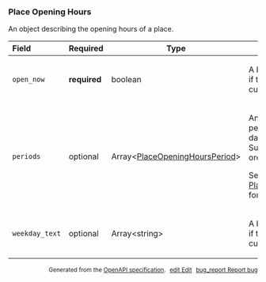 <!--- This is a generated file, do not edit! -->
<!--- [START maps_http_schema_placeopeninghours] -->
<h3 class="schema-object" id="PlaceOpeningHours">Place Opening Hours</h3>

An object describing the opening hours of a place.

| Field          | Required     | Type                                                                                       | Description                                                                                                                                                                                                                                  |
| :------------- | ------------ | ------------------------------------------------------------------------------------------ | -------------------------------------------------------------------------------------------------------------------------------------------------------------------------------------------------------------------------------------------- |
| `open_now`     | **required** | boolean                                                                                    | <div class="nonref-property-description"><p>A boolean value indicating if the place is open at the current time.</p></div>                                                                                                                   |
| `periods`      | optional     | Array&lt;[PlaceOpeningHoursPeriod](#PlaceOpeningHoursPeriod "PlaceOpeningHoursPeriod")&gt; | <div class="ref-property-description"><p>An array of opening periods covering seven days, starting from Sunday, in chronological order.</p><p>See <a href="#PlaceOpeningHoursPeriod">PlaceOpeningHoursPeriod</a> for more information.</div> |
| `weekday_text` | optional     | Array&lt;string&gt;                                                                        | <div class="nonref-property-description"><p>A boolean value indicating if the place is open at the current time.</p></div>                                                                                                                   |

<p style="text-align: right; font-size: smaller;">Generated from the <a class="gc-analytics-event" data-category="GMP" data-label="openapi-github" href="https://github.com/googlemaps/openapi-specification" title="Google Maps Platform OpenAPI Specification" class="external">OpenAPI specification</a>.
<a class="gc-analytics-event" data-category="GMP" data-label="openapi-github" style="margin-left: 5px;" href="https://github.com/googlemaps/openapi-specification/blob/main/specification/schema" title="Edit on GitHub"><span class="material-icons">edit</span> Edit</a>
<a class="gc-analytics-event" data-category="GMP" data-label="openapi-github" style="margin-left: 5px;" href="https://github.com/googlemaps/openapi-specification/issues/new?assignees=&labels=type%3A+bug%2C+triage+me&template=bug_report.md&title=[schema] Bug - PlaceOpeningHours" title="File bug for schema on GitHub"><span class="material-icons">bug_report</span> Report bug</a>
</p>

<!--- [END maps_http_schema_placeopeninghours] -->
